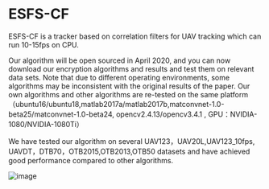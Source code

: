 # ESFS-CF

ESFS-CF  is a tracker based on correlation filters for UAV tracking which can run 10-15fps on CPU.

Our algorithm will be open sourced in April 2020, and you can now download our encryption algorithms and results and test them on relevant data sets. Note that due to different operating environments, some algorithms may be inconsistent with the original results of the paper. Our own algorithms and other algorithms are re-tested on the same platform（ubuntu16/ubuntu18,matlab2017a/matlab2017b,matconvnet-1.0-beta25/matconvnet-1.0-beta24, opencv2.4.13/opencv3.4.1 , GPU：NVIDIA-1080/NVIDIA-1080Ti）

We have tested our algorithm on several UAV123，UAV20L,UAV123_10fps, UAVDT，DTB70，OTB2015,OTB2013,OTB50 datasets and have achieved good performance compared to other algorithms.


![image](https://github.com/shyshyshytreetreetree/ESFS-CF/blob/master/picture/p-DTB70.png)
